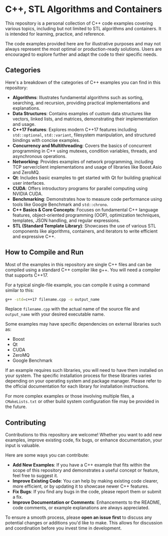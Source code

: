 # C++, STL Algorithms and Containers

This repository is a personal collection of C++ code examples covering various topics, including but not limited to STL algorithms and containers. It is intended for learning, practice, and reference.

The code examples provided here are for illustrative purposes and may not always represent the most optimal or production-ready solutions. Users are encouraged to explore further and adapt the code to their specific needs.

## Categories

Here's a breakdown of the categories of C++ examples you can find in this repository:

- **Algorithms**: Illustrates fundamental algorithms such as sorting, searching, and recursion, providing practical implementations and explanations.
- **Data Structures**: Contains examples of custom data structures like vectors, linked lists, and matrices, demonstrating their implementation and usage.
- **C++17 Features**: Explores modern C++17 features including `std::optional`, `std::variant`, filesystem manipulation, and structured bindings with concise examples.
- **Concurrency and Multithreading**: Covers the basics of concurrent programming in C++ using mutexes, condition variables, threads, and asynchronous operations.
- **Networking**: Provides examples of network programming, including TCP server/client implementations and usage of libraries like Boost.Asio and ZeroMQ.
- **Qt**: Includes basic examples to get started with Qt for building graphical user interfaces.
- **CUDA**: Offers introductory programs for parallel computing using NVIDIA CUDA.
- **Benchmarking**: Demonstrates how to measure code performance using tools like Google Benchmark and `std::chrono`.
- **C++ Basics & Core Concepts**: Focuses on fundamental C++ language features, object-oriented programming (OOP), optimization techniques, templates, JSON handling, and regular expressions.
- **STL (Standard Template Library)**: Showcases the use of various STL components like algorithms, containers, and iterators to write efficient and expressive C++.

## How to Compile and Run

Most of the examples in this repository are single C++ files and can be compiled using a standard C++ compiler like g++. You will need a compiler that supports C++17.

For a typical single-file example, you can compile it using a command similar to this:

```bash
g++ -std=c++17 filename.cpp -o output_name
```

Replace `filename.cpp` with the actual name of the source file and `output_name` with your desired executable name.

Some examples may have specific dependencies on external libraries such as:

- Boost
- Qt
- CUDA
- ZeroMQ
- Google Benchmark

If an example requires such libraries, you will need to have them installed on your system. The specific installation process for these libraries varies depending on your operating system and package manager. Please refer to the official documentation for each library for installation instructions.

For more complex examples or those involving multiple files, a `CMakeLists.txt` or other build system configuration file may be provided in the future.

## Contributing

Contributions to this repository are welcome! Whether you want to add new examples, improve existing code, fix bugs, or enhance documentation, your input is valuable.

Here are some ways you can contribute:

- **Add New Examples**: If you have a C++ example that fits within the scope of this repository and demonstrates a useful concept or feature, feel free to suggest it.
- **Improve Existing Code**: You can help by making existing code clearer, more efficient, or by updating it to showcase newer C++ features.
- **Fix Bugs**: If you find any bugs in the code, please report them or submit a fix.
- **Improve Documentation or Comments**: Enhancements to the README, code comments, or example explanations are always appreciated.

To ensure a smooth process, please **open an issue first** to discuss any potential changes or additions you'd like to make. This allows for discussion and coordination before you invest time in development.
